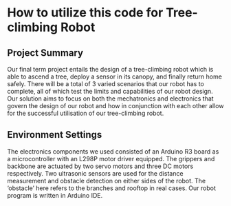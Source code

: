 # How to utilize this code for Tree-climbing Robot

## Project Summary
Our final term project entails the design of a tree-climbing robot which is able to ascend a tree, deploy a sensor in its canopy, and finally return home safely. There will be a total of 3 varied scenarios that our robot has to complete, all of which test the limits and capabilities of our robot design. Our solution aims to focus on both the mechatronics and electronics that govern the design of our robot and how in conjunction with each other allow for the successful utilisation of our tree-climbing robot.

## Environment Settings
The electronics components we used consisted of an Arduino R3 board as a microcontroller with an L298P motor driver equipped. The grippers and backbone are actuated by two servo motors and three DC motors respectively. Two ultrasonic sensors are used for the distance measurement and obstacle detection on either sides of the robot. The ‘obstacle’ here refers to the branches and rooftop in real cases.
Our robot program is written in Arduino IDE.

